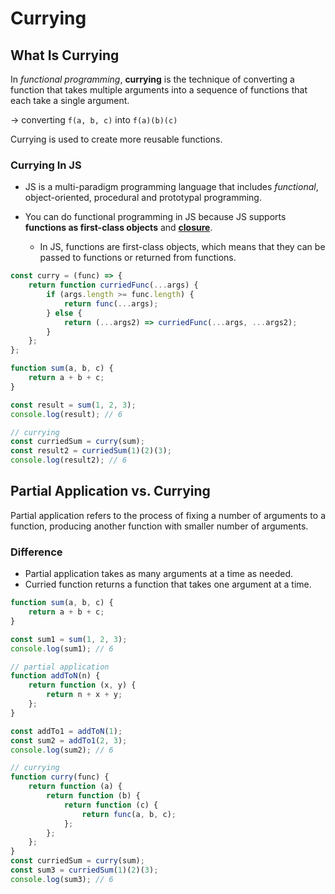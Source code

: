 # Currying

## What Is Currying

In _functional programming_, **currying** is the technique of converting a function that takes multiple arguments into a sequence of functions that each take a single argument.

-> converting `f(a, b, c)` into `f(a)(b)(c)`

Currying is used to create more reusable functions.

### Currying In JS

- JS is a multi-paradigm programming language that includes _functional_, object-oriented, procedural and prototypal programming.

- You can do functional programming in JS because JS supports **functions as first-class objects** and [**closure**](/JavaScript/closure.md).

  - In JS, functions are first-class objects, which means that they can be passed to functions or returned from functions.


```javascript
const curry = (func) => {
	return function curriedFunc(...args) {
		if (args.length >= func.length) {
			return func(...args);
		} else {
			return (...args2) => curriedFunc(...args, ...args2);
		}
	};
};

function sum(a, b, c) {
	return a + b + c;
}

const result = sum(1, 2, 3);
console.log(result); // 6

// currying
const curriedSum = curry(sum);
const result2 = curriedSum(1)(2)(3);
console.log(result2); // 6
```

## Partial Application vs. Currying

Partial application refers to the process of fixing a number of arguments to a function, producing another function with smaller number of arguments.

### Difference

- Partial application takes as many arguments at a time as needed.
- Curried function returns a function that takes one argument at a time.

```javascript
function sum(a, b, c) {
	return a + b + c;
}

const sum1 = sum(1, 2, 3);
console.log(sum1); // 6

// partial application
function addToN(n) {
	return function (x, y) {
		return n + x + y;
	};
}

const addTo1 = addToN(1);
const sum2 = addTo1(2, 3);
console.log(sum2); // 6

// currying
function curry(func) {
	return function (a) {
		return function (b) {
			return function (c) {
				return func(a, b, c);
			};
		};
	};
}
const curriedSum = curry(sum);
const sum3 = curriedSum(1)(2)(3);
console.log(sum3); // 6
```
